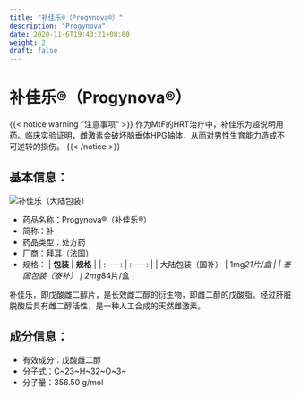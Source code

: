 ```yaml
---
title: "补佳乐®（Progynova®）"
description: "Progynova"
date: 2020-11-6T19:43:21+08:00
weight: 2
draft: false
---
```

# 补佳乐®（Progynova®）

{{< notice warning "注意事项" >}}
作为MtF的HRT治疗中，补佳乐为超说明用药。临床实验证明，雌激素会破坏脑垂体HPG轴体，从而对男性生育能力造成不可逆转的损伤。
{{< /notice >}}

## 基本信息：
![补佳乐（大陆包装）](/images/Progynova.jpg)
- 药品名称：Progynova®（补佳乐®）
- 简称：补
- 药品类型：处方药
- 厂商：拜耳（法国）
- 规格：
| **包装** | **规格** |
| :----: | :----: |
| 大陆包装（国补） | 1mg*21片/盒 |
| 泰国包装（泰补） | 2mg*84片/盒 |

补佳乐，即戊酸雌二醇片，是长效雌二醇的衍生物，即雌二醇的戊酸脂。经过肝脏脱酸后具有雌二醇活性，是一种人工合成的天然雌激素。

## 成分信息：
- 有效成分：戊酸雌二醇
- 分子式：C~23~H~32~O~3~
- 分子量：356.50 g/mol